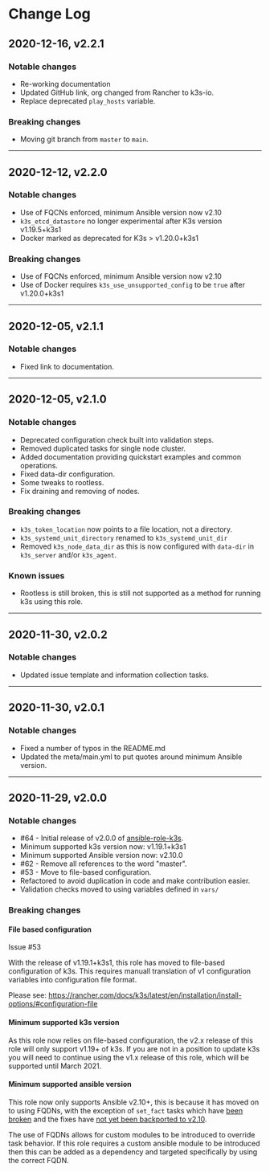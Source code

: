 # Change Log

<!--
## DATE, vx.x.x

### Notable changes

### Breaking changes

### Known issues

### Contributors

---
-->

## 2020-12-16, v2.2.1

### Notable changes

  - Re-working documentation
  - Updated GitHub link, org changed from Rancher to k3s-io.
  - Replace deprecated `play_hosts` variable.

### Breaking changes

  - Moving git branch from `master` to `main`.

---

## 2020-12-12, v2.2.0

### Notable changes

  - Use of FQCNs enforced, minimum Ansible version now v2.10
  - `k3s_etcd_datastore` no longer experimental after K3s version v1.19.5+k3s1
  - Docker marked as deprecated for K3s > v1.20.0+k3s1

### Breaking changes

  - Use of FQCNs enforced, minimum Ansible version now v2.10
  - Use of Docker requires `k3s_use_unsupported_config` to be `true` after
    v1.20.0+k3s1

---

## 2020-12-05, v2.1.1

### Notable changes

  - Fixed link to documentation.

---

## 2020-12-05, v2.1.0

### Notable changes

  - Deprecated configuration check built into validation steps.
  - Removed duplicated tasks for single node cluster.
  - Added documentation providing quickstart examples and common operations.
  - Fixed data-dir configuration.
  - Some tweaks to rootless.
  - Fix draining and removing of nodes.

### Breaking changes

  - `k3s_token_location` now points to a file location, not a directory.
  - `k3s_systemd_unit_directory` renamed to `k3s_systemd_unit_dir`
  - Removed `k3s_node_data_dir` as this is now configured with `data-dir` in
    `k3s_server` and/or `k3s_agent`.

### Known issues

  - Rootless is still broken, this is still not supported as a method for
    running k3s using this role.

---

## 2020-11-30, v2.0.2

### Notable changes

  - Updated issue template and information collection tasks.

---

## 2020-11-30, v2.0.1

### Notable changes

  - Fixed a number of typos in the README.md
  - Updated the meta/main.yml to put quotes around minimum Ansible version.

---

## 2020-11-29, v2.0.0

### Notable changes

  - #64 - Initial release of v2.0.0 of
    [ansible-role-k3s](https://github.com/PyratLabs/ansible-role-k3s).
  - Minimum supported k3s version now: v1.19.1+k3s1
  - Minimum supported Ansible version now: v2.10.0
  - #62 - Remove all references to the word "master".
  - #53 - Move to file-based configuration.
  - Refactored to avoid duplication in code and make contribution easier.
  - Validation checks moved to using variables defined in `vars/`

### Breaking changes

#### File based configuration

Issue #53

With the release of v1.19.1+k3s1, this role has moved to file-based
configuration of k3s. This requires manuall translation of v1 configuration
variables into configuration file format.

Please see: https://rancher.com/docs/k3s/latest/en/installation/install-options/#configuration-file

#### Minimum supported k3s version

As this role now relies on file-based configuration, the v2.x release of this
role will only support v1.19+ of k3s. If you are not in a position to update
k3s you will need to continue using the v1.x release of this role, which will
be supported until March 2021<!-- 1 year after k8s v1.18 release -->.

#### Minimum supported ansible version

This role now only supports Ansible v2.10+, this is because it has moved on to
using FQDNs, with the exception of `set_fact` tasks which have
[been broken](https://github.com/ansible/ansible/issues/72319) and the fixes
have [not yet been backported to v2.10](https://github.com/ansible/ansible/pull/71824).

The use of FQDNs allows for custom modules to be introduced to override task
behavior. If this role requires a custom ansible module to be introduced then
this can be added as a dependency and targeted specifically by using the
correct FQDN.
